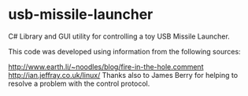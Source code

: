 # usb-missile-launcher

C# Library and GUI utility for controlling a toy USB Missile Launcher.

This code was developed using information from the following sources:

http://www.earth.li/~noodles/blog/fire-in-the-hole.comment
http://ian.jeffray.co.uk/linux/
Thanks also to James Berry for helping to resolve a problem with the control protocol.

